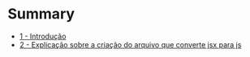 # Summary

* [1 - Introdução](capitulos/1-_introducao_md.md)
* [2 - Explicação sobre a criação do arquivo que converte jsx para js](2_-_explicacao_sobre_a_criacao_do_arquivo_que_conv.md)


